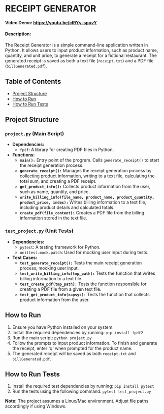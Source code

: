 # RECEIPT GENERATOR
#### Video Demo:  <https://youtu.be/cI9Yy-spuvY>
#### Description:

The Receipt Generator is a simple command-line application written in Python. It allows users to input product information, such as product name, quantity, and unit price, to generate a receipt for a fictional restaurant. The generated receipt is saved as both a text file (`receipt.txt`) and a PDF file (`billGenerated.pdf`).

## Table of Contents
- [Project Structure](#project-structure)
- [How to Run](#how-to-run)
- [How to Run Tests](#how-to-run-tests)

## Project Structure

### `project.py` (Main Script)
- **Dependencies:**
  - `fpdf`: A library for creating PDF files in Python.
- **Functions:**
  - **`main():`** Entry point of the program. Calls `generate_receipt()` to start the receipt generation process.
  - **`generate_receipt():`** Manages the receipt generation process by collecting product information, writing to a text file, calculating the total sum, and creating a PDF receipt.
  - **`get_product_info():`** Collects product information from the user, such as name, quantity, and price.
  - **`write_billing_info(file_name, product_name, product_quantity, product_price, index):`** Writes billing information to a text file, including product details and calculated totals.
  - **`create_pdf(file_content):`** Creates a PDF file from the billing information stored in the text file.

### `test_project.py` (Unit Tests)
- **Dependencies:**
  - `pytest`: A testing framework for Python.
  - `unittest.mock.patch`: Used for mocking user input during tests.
- **Test Cases:**
  - **`test_generate_receipt():`** Tests the main receipt generation process, mocking user input.
  - **`test_write_billing_info(tmp_path):`** Tests the function that writes billing information to a text file.
  - **`test_create_pdf(tmp_path):`** Tests the function responsible for creating a PDF file from a given text file.
  - **`test_get_product_info(capsys):`** Tests the function that collects product information from the user.

## How to Run

1. Ensure you have Python installed on your system.
2. Install the required dependencies by running: `pip install fpdf2`
3. Run the main script: `python project.py`
4. Follow the prompts to input product information. To finish and generate the receipt, enter 'q' when prompted for the product name.
5. The generated receipt will be saved as both `receipt.txt` and `billGenerated.pdf`.

## How to Run Tests

1. Install the required test dependencies by running: `pip install pytest`
2. Run the tests using the following command: `pytest test_project.py`

**Note:** The project assumes a Linux/Mac environment. Adjust file paths accordingly if using Windows.

